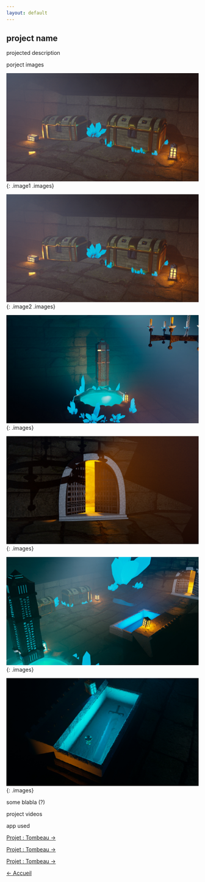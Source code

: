 ```yaml
---
layout: default
---
```


## project name

projected description

porject images

<img src="projects/3D/Tombeau/render_final_coffre.jpg">
{: .image1 .images}

![coffre](projects/3D/Tombeau/render_final_coffre.jpg) 
{: .image2 .images}

![coffre](projects/3D/Tombeau/render_final_pillier_.jpg) 
{: .images}

![coffre](projects/3D/Tombeau/render_final_porte.jpg)
{: .images}

![coffre](projects/3D/Tombeau/render_final_salle.jpg)
{: .images}

![coffre](projects/3D/Tombeau/render_final_sarcophage.jpg)
{: .images}

some blabla (?)

project videos

app used

<a href="pages_pour_projets/pluie_tunnel.html" class="btn">Projet : Tombeau &#x2192;</a>

<a href="pages_pour_projets/vous_etes_le_heros.html" class="btn">Projet : Tombeau &#x2192;</a>

<a href="pages_pour_projets/Tombeau.html" class="btn">Projet : Tombeau &#x2192;</a>


<a href="index.html" class="btn"> &#x2190; Accueil</a>